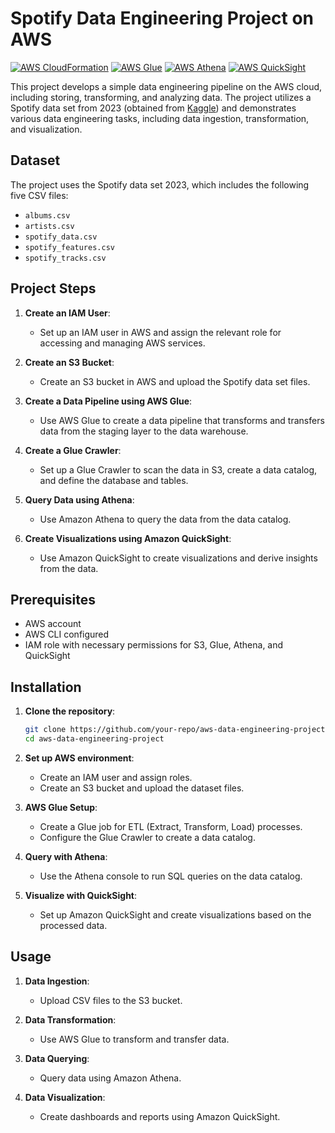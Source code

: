 # Spotify Data Engineering Project on AWS

[![AWS CloudFormation](https://img.shields.io/badge/AWS-CloudFormation-FF9900.svg?style=for-the-badge&logo=amazon-aws)](https://aws.amazon.com/cloudformation/)
[![AWS Glue](https://img.shields.io/badge/AWS-Glue-232F3E.svg?style=for-the-badge&logo=amazon-aws)](https://aws.amazon.com/glue/)
[![AWS Athena](https://img.shields.io/badge/AWS-Athena-232F3E.svg?style=for-the-badge&logo=amazon-aws)](https://aws.amazon.com/athena/)
[![AWS QuickSight](https://img.shields.io/badge/AWS-QuickSight-232F3E.svg?style=for-the-badge&logo=amazon-aws)](https://aws.amazon.com/quicksight/)

This project develops a simple data engineering pipeline on the AWS cloud, including storing, transforming, and analyzing data. The project utilizes a Spotify data set from 2023 (obtained from [Kaggle](https://www.kaggle.com/datasets/maharshipandya/-spotify-tracks-dataset)) and demonstrates various data engineering tasks, including data ingestion, transformation, and visualization.

## Dataset

The project uses the Spotify data set 2023, which includes the following five CSV files:
- `albums.csv`
- `artists.csv`
- `spotify_data.csv`
- `spotify_features.csv`
- `spotify_tracks.csv`

## Project Steps

1. **Create an IAM User**:
    - Set up an IAM user in AWS and assign the relevant role for accessing and managing AWS services.

2. **Create an S3 Bucket**:
    - Create an S3 bucket in AWS and upload the Spotify data set files.

3. **Create a Data Pipeline using AWS Glue**:
    - Use AWS Glue to create a data pipeline that transforms and transfers data from the staging layer to the data warehouse.

4. **Create a Glue Crawler**:
    - Set up a Glue Crawler to scan the data in S3, create a data catalog, and define the database and tables.

5. **Query Data using Athena**:
    - Use Amazon Athena to query the data from the data catalog.

6. **Create Visualizations using Amazon QuickSight**:
    - Use Amazon QuickSight to create visualizations and derive insights from the data.

## Prerequisites

- AWS account
- AWS CLI configured
- IAM role with necessary permissions for S3, Glue, Athena, and QuickSight

## Installation

1. **Clone the repository**:

    ```bash
    git clone https://github.com/your-repo/aws-data-engineering-project.git
    cd aws-data-engineering-project
    ```

2. **Set up AWS environment**:
    - Create an IAM user and assign roles.
    - Create an S3 bucket and upload the dataset files.

3. **AWS Glue Setup**:
    - Create a Glue job for ETL (Extract, Transform, Load) processes.
    - Configure the Glue Crawler to create a data catalog.

4. **Query with Athena**:
    - Use the Athena console to run SQL queries on the data catalog.

5. **Visualize with QuickSight**:
    - Set up Amazon QuickSight and create visualizations based on the processed data.

## Usage

1. **Data Ingestion**:
    - Upload CSV files to the S3 bucket.

2. **Data Transformation**:
    - Use AWS Glue to transform and transfer data.

3. **Data Querying**:
    - Query data using Amazon Athena.

4. **Data Visualization**:
    - Create dashboards and reports using Amazon QuickSight.
